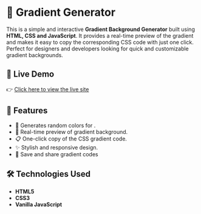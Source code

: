 # 🎨 Gradient Generator

This is a simple and interactive **Gradient Background Generator** built using **HTML, CSS and JavaScript**. It provides a real-time preview of the gradient and makes it easy to copy the corresponding CSS code with just one click. Perfect for designers and developers looking for quick and customizable gradient backgrounds.


## 🔗 Live Demo

👉 [Click here to view the live site](https://nikitagupta-dev.github.io/Background-Gradient-Generator/)  


## 🚀 Features

- 🎲 Generates random colors for .
- 🎨 Real-time preview of gradient background.
- 📋 One-click copy of the CSS gradient code.
- ✨ Stylish and responsive design.
- 🎨 Save and share gradient codes 


## 🛠️ Technologies Used

- **HTML5**
- **CSS3**
- **Vanilla JavaScript**



